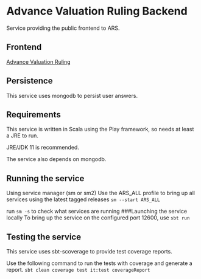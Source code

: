 
# Advance Valuation Ruling Backend

Service providing the public frontend to ARS.

## Frontend

[Advance Valuation Ruling](https://github.com/hmrc/advance-valuation-rulings-frontend)

## Persistence
This service uses mongodb to persist user answers.

## Requirements
This service is written in Scala using the Play framework, so needs at least a JRE to run.

JRE/JDK 11 is recommended.

The service also depends on mongodb.

## Running the service
Using service manager (sm or sm2)
Use the ARS_ALL profile to bring up all services using the latest tagged releases
``sm --start ARS_ALL``

run `sm -s` to check what services are running
###Launching the service locally
To bring up the service on the configured port 12600, use
``sbt run``
## Testing the service
This service uses sbt-scoverage to provide test coverage reports.

Use the following command to run the tests with coverage and generate a report.
`sbt clean coverage test it:test coverageReport`